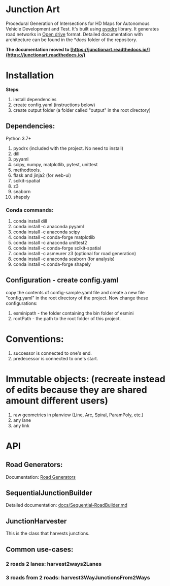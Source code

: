 # Junction Art
Procedural Generation of Intersections for HD Maps for Autonomous Vehicle Development and Test. It's built using [pyodrx](https://github.com/pyoscx/pyodrx) library. It generates road networks in [Open drive](https://www.asam.net/standards/detail/opendrive/) format. Detailed documentation with architecture can be found in the **docs* folder of the repository.

**The documentation moved to [https://junctionart.readthedocs.io/](https://junctionart.readthedocs.io/)**

# Installation

**Steps**:
1. install dependencies
2. create config.yaml (instructions below)
3. create output folder (a folder called "output" in the root directory)

## Dependencies:

Python 3.7+

1. pyodrx (included with the project. No need to install)
2. dill
3. pyyaml
4. scipy, numpy, matplotlib, pytest, unittest
5. methodtools.
6. flask and jinja2 (for web-ui)
7. scikit-spatial
8. z3
9. seaborn
10. shapely

### Conda commands:

1. conda install dill
2. conda install -c anaconda pyyaml 
3. conda install -c anaconda scipy
4. conda install -c conda-forge matplotlib
5. conda install -c anaconda unittest2
6. conda install -c conda-forge scikit-spatial
7. conda install -c asmeurer z3 (optional for road generation)
8. conda install -c anaconda seaborn (for analysis)
9. conda install -c conda-forge shapely 

## Configuration - create config.yaml
copy the contents of config-sample.yaml file and create a new file "config.yaml" in the root directory of the project. Now change these configurations:


1. esminipath - the folder containing the bin folder of esmini
2. rootPath - the path to the root folder of this project.


# Conventions:

1. successor is connected to one's end.
2. predecessor is connected to one's start.


# Immutable objects: (recreate instead of edits because they are shared amount different users)
1. raw geometries in planview (Line, Arc, Spiral, ParamPoly, etc.)
2. any lane
3. any link

# API

## Road Generators:
Documentation: [Road Generators](https://github.com/AugmentedDesignLab/junction-art/wiki/Road-Generators)

## SequentialJunctionBuilder

Detailed documentation: [docs/Sequential-RoadBuilder.md](docs/Sequential-RoadBuilder.md)

## JunctionHarvester
This is the class that harvests junctions. 

## Common use-cases:

### 2 roads 2 lanes: harvest2ways2Lanes

### 3 roads from 2 roads: harvest3WayJunctionsFrom2Ways





